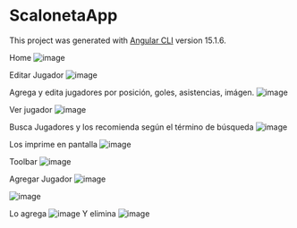 # ScalonetaApp

This project was generated with [Angular CLI](https://github.com/angular/angular-cli) version 15.1.6.

Home
![image](https://user-images.githubusercontent.com/103047954/223859748-c5f6c63c-af64-4b10-811c-893b266c5bee.png)

Editar Jugador
![image](https://user-images.githubusercontent.com/103047954/223862897-a2ded7ef-2235-4354-bbdd-2ca7d3fbb9e7.png)


Agrega y edita jugadores por posición, goles, asistencias, imágen.
![image](https://user-images.githubusercontent.com/103047954/223859955-f3aa13cd-7aa4-4314-ad18-d274f22f0258.png)

Ver jugador
![image](https://user-images.githubusercontent.com/103047954/223860291-9416315f-56fc-461b-bb24-c7aa216883ac.png)

Busca Jugadores y los recomienda según el término de búsqueda
![image](https://user-images.githubusercontent.com/103047954/223860812-b473f8a6-25de-490e-a899-1907f315fdd7.png)

Los imprime en pantalla
![image](https://user-images.githubusercontent.com/103047954/223860869-a1927a0a-5064-4cd5-8dad-a7e379e5a4be.png)

Toolbar
![image](https://user-images.githubusercontent.com/103047954/223863143-79506f2a-6f11-4dd4-aecb-b3ae7b77557c.png)


Agregar Jugador
![image](https://user-images.githubusercontent.com/103047954/223863198-c56646cd-6f2f-4938-ab45-f56ba628cfe4.png)

![image](https://user-images.githubusercontent.com/103047954/223862264-57c870e2-3b1d-424a-ad15-f1c5c9903b1e.png)

Lo agrega
![image](https://user-images.githubusercontent.com/103047954/223862378-0dfe4fcb-5163-4488-81a0-0154001c4502.png)
Y elimina
![image](https://user-images.githubusercontent.com/103047954/223862563-9805152a-a2e8-4003-b6eb-22eb55668390.png)


